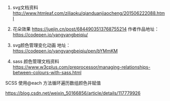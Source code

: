 <!-- invade文档 -->

1. svg文档资料
http://www.htmleaf.com/ziliaoku/qianduanjiaocheng/201506222088.html

2. 花朵效果
https://juejin.cn/post/6844903513768755214
作者作品地址：https://codepen.io/yangyangbeiqiu/


3. svg颜色管理变化动画
地址：https://codepen.io/yangyangbeiqiu/pen/bYMmKM

4. sass 颜色管理文档资料
https://www.w3cplus.com/preprocessor/managing-relationships-between-colours-with-sass.html

SCSS 使用@each 方法循环遍历数组颜色并赋值

https://blog.csdn.net/weixin_50166856/article/details/117779926
